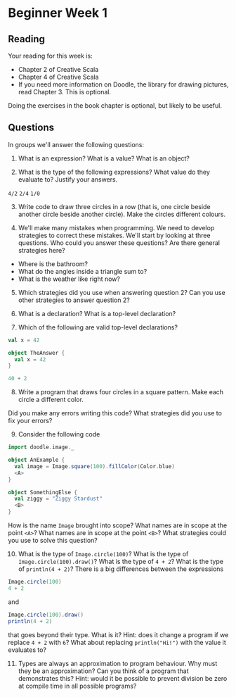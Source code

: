 # Beginner Week 1

## Reading

Your reading for this week is:

- Chapter 2 of Creative Scala
- Chapter 4 of Creative Scala
- If you need more information on Doodle, the library for drawing pictures, read Chapter 3. This is optional.

Doing the exercises in the book chapter is optional, but likely to be useful.


## Questions

In groups we'll answer the following questions:

1. What is an expression? What is a value? What is an object?


2. What is the type of the following expressions? What value do they evaluate to? Justify your answers.

`4/2`
`2/4`
`1/0`


3. Write code to draw three circles in a row (that is, one circle beside another circle beside another circle). Make the circles different colours.


4. We'll make many mistakes when programming. We need to develop strategies to correct these mistakes. We'll start by looking at three questions. Who could you answer these questions? Are there general strategies here?

- Where is the bathroom?
- What do the angles inside a triangle sum to?
- What is the weather like right now?


5. Which strategies did you use when answering question 2? Can you use other strategies to answer question 2?


6. What is a declaration? What is a top-level declaration?


7. Which of the following are valid top-level declarations?

```scala
val x = 42
```

```scala
object TheAnswer {
  val x = 42
}
```

```scala
40 + 2
```


8. Write a program that draws four circles in a square pattern. Make each circle a different color.

Did you make any errors writing this code? What strategies did you use to fix your errors?


9. Consider the following code

```scala
import doodle.image._

object AnExample {
  val image = Image.square(100).fillColor(Color.blue)
  <A>
}

object SomethingElse {
  val ziggy = "Ziggy Stardust"
  <B>
}
```

How is the name `Image` brought into scope?
What names are in scope at the point `<A>`?
What names are in scope at the point `<B>`?
What strategies could you use to solve this question?


10. What is the type of `Image.circle(100)`? What is the type of `Image.circle(100).draw()`? What is the type of `4 + 2`? What is the type of `println(4 + 2)`? There is a big differences between the expressions

```scala
Image.circle(100)
4 + 2
```

and

```scala
Image.circle(100).draw()
println(4 + 2)
```

that goes beyond their type. What is it? Hint: does it change a program if we replace `4 + 2` with `6`? What about replacing `println("Hi!")` with the value it evaluates to?


11. Types are always an approximation to program behaviour. Why must they be an approximation? Can you think of a program that demonstrates this? Hint: would it be possible to prevent division be zero at compile time in all possible programs?
